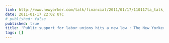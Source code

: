 ```yaml
---
link: http://www.newyorker.com/talk/financial/2011/01/17/110117ta_talk_surowiecki?printable=true
date: 2011-01-17 22:02 UTC
# published: false
published: true
title: 'Public support for labor unions hits a new low : The New Yorker'
tags: []
---
```



